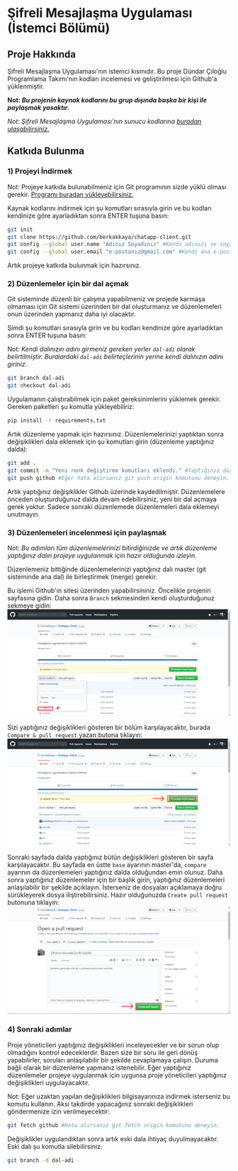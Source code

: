 # Şifreli Mesajlaşma Uygulaması (İstemci Bölümü)

## Proje Hakkında

Şifreli Mesajlaşma Uygulaması'nın istemci kısmıdır.
Bu proje Dündar Çiloğlu Programlama Takımı'nın kodları incelemesi ve geliştirilmesi için Github'a yüklenmiştir.

**Not: _Bu projenin kaynak kodlarını bu grup dışında başka bir kişi ile paylaşmak yasaktır._**

_Not: Şifreli Mesajlaşma Uygulaması'nın sunucu kodlarına [buradan ulaşabilirsiniz.](https://github.com/berkakkaya/chatapp-server)_

## Katkıda Bulunma

### 1) Projeyi İndirmek

Not: Projeye katkıda bulunabilmeniz için Git programının sizde yüklü olması gerekir. [Programı buradan yükleyebilirsiniz.](https://git-scm.com/)

Kaynak kodlarını indirmek için şu komutları sırasıyla girin ve bu kodları kendinize göre ayarladıktan sonra ENTER tuşuna basın:

```sh
git init
git clone https://github.com/berkakkaya/chatapp-client.git
git config --global user.name "Adınız Soyadınız" #Kendi adınızı ve soyadınızı tırnak içerisine girin.
git config --global user.email "e-postanız@gmail.com" #Kendi ana e-posta adresinizi tırnak içerisine girin.
```

Artık projeye katkıda bulunmak için hazırsınız.

### 2) Düzenlemeler için bir dal açmak

Git sisteminde düzenli bir çalışma yapabilmeniz ve projede karmaşa olmaması için Git sistemi üzerinden bir dal oluşturmanız ve düzenlemeleri onun üzerinden yapmanız daha iyi olacaktır.

Şimdi şu komutları sırasıyla girin ve bu kodları kendinize göre ayarladıktan sonra ENTER tuşuna basın:

Not: *Kendi dalınızın adını girmeniz gereken yerler `dal-adi` olarak belirtilmiştir. Buralardaki `dal-adi` belirteçlerinin yerine kendi dalınızın adını giriniz.*

```sh
git branch dal-adi
git checkout dal-adi
```

Uygulamanın çalıştırabilmek için paket gereksinimlerini yüklemek gerekir.
Gereken paketleri şu komutla yükleyebiliriz:

```sh
pip install -r requirements.txt
```

Artık düzenleme yapmak için hazırsınız. Düzenlemelerinizi yaptıktan sonra değişiklikleri dala eklemek için şu komutları girin (düzenleme yaptığınız dalda):

```sh
git add .
git commit -m "Yeni renk değiştirme komutları eklendi." #Yaptığınız düzenlemeleri tırnak içerisinde kısa bir şekilde anlatın.
git push github #Eğer hata alırsanız git push origin komutunu deneyin.
```

Artık yaptığınız değişiklikler Github üzerinde kaydedilmiştir.
Düzenlemelere önceden oluşturduğunuz dalda devam edebilirsiniz, yeni bir dal açmaya gerek yoktur.
Sadece sonraki düzenlemede düzenlemeleri dala eklemeyi unutmayın.

### 3) Düzenlemeleri incelenmesi için paylaşmak

Not: *Bu adımları tüm düzenlemelerinizi bitirdiğinizde ve artık düzenleme yaptığınız dalın projeye uygulanmak için hazır olduğunda izleyin.*

Düzenlemeniz bittiğinde düzenlemelerinizi yaptığınız dalı master (git sisteminde ana dal) ile birleştirmek (merge) gerekir.

Bu işlemi Github'ın sitesi üzerinden yapabilirsininiz. Öncelikle projenin sayfasına gidin.
Daha sonra `Branch` sekmesinden kendi oluşturduğunuz sekmeye gidin:
![Proje ana sayfası](./md/1.png)

Sizi yaptığınız değişiklikleri gösteren bir bölüm karşılayacaktır, burada `Compare & pull request` yazan butona tıklayın:
![Branch ana sayfası](./md/2.png)

Sonraki sayfada dalda yaptığınız bütün değişiklikleri gösteren bir sayfa karşılayacaktır.
Bu sayfada en üstte `base` ayarının master'da, `compare` ayarının da düzenlemeleri yaptığınız dalda olduğundan emin olunuz.
Daha sonra yaptığınız düzenlemeler için bir başlık girin, yaptığınız düzenlemeleri anlaşılabilir bir şekilde açıklayın.
İsterseniz de dosyaları açıklamaya doğru sürükleyerek dosya iliştirebilirsiniz.
Hazır olduğunuzda `Create pull request` butonuna tıklayın:
![Pull request sayfası](./md/3.png)

### 4) Sonraki adımlar

Proje yöneticileri yaptığınız değişiklikleri inceleyecekler ve bir sorun olup olmadığını kontrol edeceklerdir.
Bazen size bir soru ile geri dönüş yapabilirler, soruları anlaşılabilir bir şekilde cevaplamaya çalışın.
Duruma bağlı olarak bir düzenleme yapmanız istenebilir.
Eğer yaptığınız düzenlemeler projeye uygulanmak için uygunsa proje yöneticileri yaptığınız değişiklikleri uygulayacaktır.

Not: Eğer uzaktan yapılan değişiklikleri bilgisayarınıza indirmek isterseniz bu komutu kullanın.
Aksi takdirde yapacağınız sonraki değişiklikleri göndermenize izin verilmeyecektir:

```sh
git fetch github #Hata alırsanız git fetch origin komutunu deneyin.
```

Değişiklikler uygulandıktan sonra artık eski dala ihtiyaç duyulmayacaktır. Eski dalı şu komutla silebilirsiniz:

```sh
git branch -d dal-adi
```
